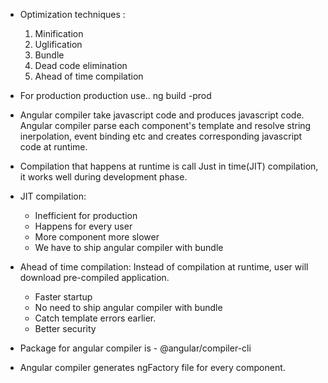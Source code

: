 - Optimization techniques :
  1. Minification
  2. Uglification
  3. Bundle
  4. Dead code elimination
  5. Ahead of time compilation

- For production production use.. ng build -prod
- Angular compiler take javascript code and produces javascript code. Angular compiler parse each component's template and resolve string inerpolation, event binding etc and creates corresponding javascript code at runtime.
- Compilation that happens at runtime is call Just in time(JIT) compilation, it works well during development phase.
- JIT compilation:
  - Inefficient for production
  - Happens for every user
  - More component more slower
  - We have to ship angular compiler with bundle

- Ahead of time compilation: Instead of compilation at runtime, user will download pre-compiled application.
  - Faster startup
  - No need to ship angular compiler with bundle
  - Catch template errors earlier.
  - Better security

- Package for angular compiler is - @angular/compiler-cli
- Angular compiler generates ngFactory file for every component.



